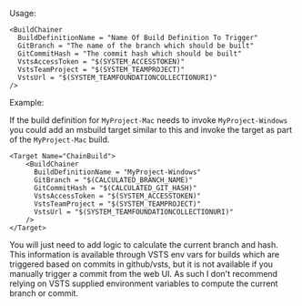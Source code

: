 Usage:

```
<BuildChainer
  BuildDefinitionName = "Name Of Build Definition To Trigger"
  GitBranch = "The name of the branch which should be built"
  GitCommitHash = "The commit hash which should be built"
  VstsAccessToken = "$(SYSTEM_ACCESSTOKEN)"
  VstsTeamProject = "$(SYSTEM_TEAMPROJECT)"
  VstsUrl = "$(SYSTEM_TEAMFOUNDATIONCOLLECTIONURI)"
/>
```

Example:

If the build definition for `MyProject-Mac` needs to invoke
`MyProject-Windows` you could add an msbuild target similar to this and
invoke the target as part of the `MyProject-Mac` build.

```
<Target Name="ChainBuild">
	<BuildChainer
	  BuildDefinitionName = "MyProject-Windows"
	  GitBranch = "$(CALCULATED_BRANCH_NAME)"
	  GitCommitHash = "$(CALCULATED_GIT_HASH)"
	  VstsAccessToken = "$(SYSTEM_ACCESSTOKEN)"
	  VstsTeamProject = "$(SYSTEM_TEAMPROJECT)"
	  VstsUrl = "$(SYSTEM_TEAMFOUNDATIONCOLLECTIONURI)"
	/>
</Target>
```

You will just need to add logic to calculate the current branch and hash.
This information is available through VSTS env vars for builds which are
triggered based on commits in github/vsts, but it is not available if you
manually trigger a commit from the web UI. As such I don't recommend
relying on VSTS supplied environment variables to compute the current branch
or commit.
